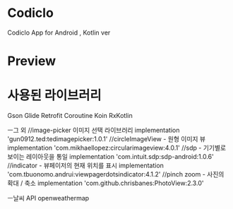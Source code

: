 # Codiclo
Codiclo App for Android ,  Kotlin ver

# Preview


# 사용된 라이브러리
Gson
Glide
Retrofit
Coroutine
Koin
RxKotlin

ㅡ그 외
//image-picker 이미지 선택 라이브러리
	implementation 'gun0912.ted:tedimagepicker:1.0.1'
//circleImageView - 원형 이미지 뷰
	implementation 'com.mikhaellopez:circularimageview:4.0.1'
//sdp - 기기별로 보이는 레이아웃을 통일
	implementation 'com.intuit.sdp:sdp-android:1.0.6'
//indicator - 뷰페이저의 현재 위치를 표시
  implementation 'com.tbuonomo.andrui:viewpagerdotsindicator:4.1.2'
//pinch zoom - 사진의 확대 / 축소
  implementation 'com.github.chrisbanes:PhotoView:2.3.0'

ㅡ날씨 API
openweathermap
